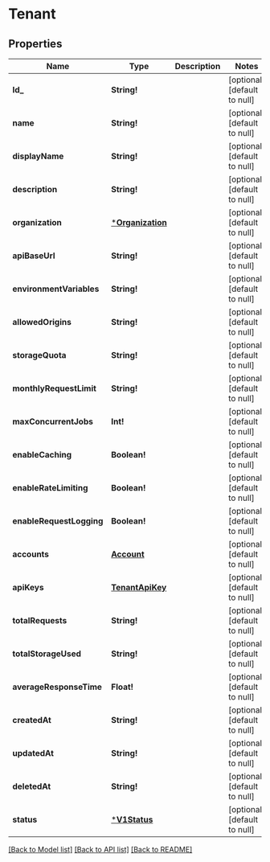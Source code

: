 # Tenant

## Properties
Name | Type | Description | Notes
------------ | ------------- | ------------- | -------------
**Id_** | **String!** |  | [optional] [default to null]
**name** | **String!** |  | [optional] [default to null]
**displayName** | **String!** |  | [optional] [default to null]
**description** | **String!** |  | [optional] [default to null]
**organization** | [***Organization**](Organization.md) |  | [optional] [default to null]
**apiBaseUrl** | **String!** |  | [optional] [default to null]
**environmentVariables** | **String!** |  | [optional] [default to null]
**allowedOrigins** | **String!** |  | [optional] [default to null]
**storageQuota** | **String!** |  | [optional] [default to null]
**monthlyRequestLimit** | **String!** |  | [optional] [default to null]
**maxConcurrentJobs** | **Int!** |  | [optional] [default to null]
**enableCaching** | **Boolean!** |  | [optional] [default to null]
**enableRateLimiting** | **Boolean!** |  | [optional] [default to null]
**enableRequestLogging** | **Boolean!** |  | [optional] [default to null]
**accounts** | [**Account**](Account.md) |  | [optional] [default to null]
**apiKeys** | [**TenantApiKey**](TenantAPIKey.md) |  | [optional] [default to null]
**totalRequests** | **String!** |  | [optional] [default to null]
**totalStorageUsed** | **String!** |  | [optional] [default to null]
**averageResponseTime** | **Float!** |  | [optional] [default to null]
**createdAt** | **String!** |  | [optional] [default to null]
**updatedAt** | **String!** |  | [optional] [default to null]
**deletedAt** | **String!** |  | [optional] [default to null]
**status** | [***V1Status**](v1.Status.md) |  | [optional] [default to null]

[[Back to Model list]](../README.md#documentation-for-models) [[Back to API list]](../README.md#documentation-for-api-endpoints) [[Back to README]](../README.md)


